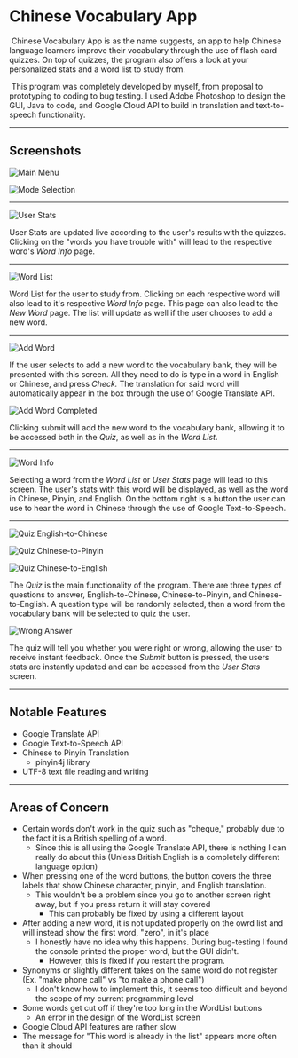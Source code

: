 # Chinese Vocabulary App

​	Chinese Vocabulary App is as the name suggests, an app to help Chinese language learners improve their vocabulary through the use of flash card quizzes.  On top of quizzes, the program also offers a look at your personalized stats and a word list to study from.

​	This program was completely developed by myself, from proposal to prototyping to coding to bug testing. I used Adobe Photoshop to design the GUI, Java to code, and Google Cloud API to build in translation and text-to-speech functionality.

---

## Screenshots

![Main Menu](https://raw.githubusercontent.com/ericlinjh/chinese-vocabulary-app/master/images/readme/mainmenu.PNG)

![Mode Selection](https://raw.githubusercontent.com/ericlinjh/chinese-vocabulary-app/master/images/readme/modeselect.PNG)

---

![User Stats](https://github.com/ericlinjh/chinese-vocabulary-app/blob/master/images/readme/userstats.PNG?raw=true)

User Stats are updated live according to the user's results with the quizzes. Clicking on the "words you have trouble with" will lead to the respective word's *Word Info* page.

---

![Word List](https://github.com/ericlinjh/chinese-vocabulary-app/blob/master/images/readme/wordlist.PNG?raw=true)

Word List for the user to study from. Clicking on each respective word will also lead to it's respective *Word Info* page. This page can also lead to the *New Word* page. The list will update as well if the user chooses to add a new word.

---

![Add Word](https://github.com/ericlinjh/chinese-vocabulary-app/blob/master/images/readme/addword_before.png?raw=true)

If the user selects to add a new word to the vocabulary bank, they will be presented with this screen. All they need to do is type in a word in English or Chinese, and press *Check.* The translation for said word will automatically appear in the box through the use of Google Translate API. 

![Add Word Completed](https://github.com/ericlinjh/chinese-vocabulary-app/blob/master/images/readme/addword_after.png?raw=true)

Clicking submit will add the new word to the vocabulary bank, allowing it to be accessed both in the *Quiz*, as well as in the *Word List*.

---

![Word Info](https://github.com/ericlinjh/chinese-vocabulary-app/blob/master/images/readme/wordinfo.PNG?raw=true)

Selecting a word from the *Word List* or *User Stats* page will lead to this screen. The user's stats with this word will be displayed, as well as the word in Chinese, Pinyin, and English. On the bottom right is a button the user can use to hear the word in Chinese through the use of Google Text-to-Speech.

---

![Quiz English-to-Chinese](https://github.com/ericlinjh/chinese-vocabulary-app/blob/master/images/readme/quiz_en-ch.PNG?raw=true)

![Quiz Chinese-to-Pinyin](https://github.com/ericlinjh/chinese-vocabulary-app/blob/master/images/readme/quiz_ch-py.PNG?raw=true)

![Quiz Chinese-to-English](https://github.com/ericlinjh/chinese-vocabulary-app/blob/master/images/readme/quiz_ch-en.PNG?raw=true)

The *Quiz* is the main functionality of the program. There are three types of questions to answer, English-to-Chinese, Chinese-to-Pinyin, and Chinese-to-English. A question type will be randomly selected, then a word from the vocabulary bank will be selected to quiz the user.

![Wrong Answer](https://github.com/ericlinjh/chinese-vocabulary-app/blob/master/images/readme/quizwrong.PNG?raw=true)

The quiz will tell you whether you were right or wrong, allowing the user to receive instant feedback. Once the *Submit* button is pressed, the users stats are instantly updated and can be accessed from the *User Stats* screen.

---

## Notable Features

- Google Translate API
- Google Text-to-Speech API
- Chinese to Pinyin Translation
  - pinyin4j library
- UTF-8 text file reading and writing

---

## Areas of Concern

- Certain words don't work in the quiz such as "cheque," probably due to the fact it is a British spelling of a word.
  - Since this is all using the Google Translate API, there is nothing I can really do about this (Unless British English is a completely different language option)
- When pressing one of the word buttons, the button covers the three labels that show Chinese character, pinyin, and English translation.
  - This wouldn't be a problem since you go to another screen right away, but if you press return it will stay covered
    - This can probably be fixed by using a different layout
- After adding a new word, it is not updated properly on the owrd list and will instead show the first word, "zero", in it's place
  - I honestly have no idea why this happens. During bug-testing I found the console printed the proper word, but the GUI didn't.
    - However, this is fixed if you restart the program.
- Synonyms or slightly different takes on the same word do not register (Ex. "make phone call" vs "to make a phone call")
  - I don't know how to implement this, it seems too difficult and beyond the scope of my current programming level
- Some words get cut off if they're too long in the WordList buttons
  - An error in the design of the WordList screen
- Google Cloud API features are rather slow
- The message for "This word is already in the list" appears more often than it should